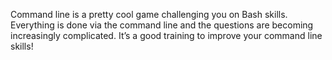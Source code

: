 Command line is a pretty cool game challenging you on Bash skills. Everything is done via the command line and the questions are becoming increasingly complicated. It’s a good training to improve your command line skills!